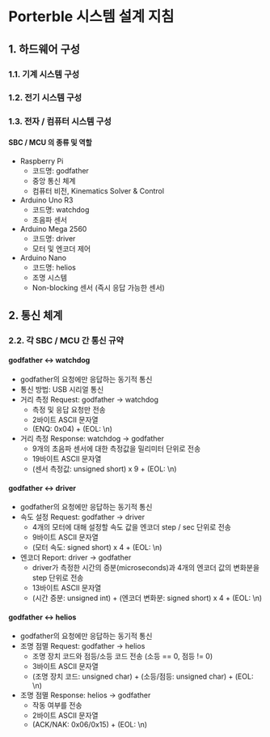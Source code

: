 # Porterble 시스템 설계 지침

## 1. 하드웨어 구성
### 1.1. 기계 시스템 구성

### 1.2. 전기 시스템 구성

### 1.3. 전자 / 컴퓨터 시스템 구성

#### SBC / MCU 의 종류 및 역할
* Raspberry Pi
  * 코드명: godfather
  * 중앙 통신 체계
  * 컴퓨터 비전, Kinematics Solver & Control
* Arduino Uno R3
  * 코드명: watchdog
  * 초음파 센서 
* Arduino Mega 2560
  * 코드명: driver
  * 모터 및 엔코더 제어
* Arduino Nano
  * 코드명: helios
  * 조명 시스템
  * Non-blocking 센서 (즉시 응답 가능한 센서)

## 2. 통신 체계

### 2.2. 각 SBC / MCU 간 통신 규약
#### godfather <-> watchdog
* godfather의 요청에만 응답하는 동기적 통신
* 통신 방법: USB 시리얼 통신
* 거리 측정 Request: godfather -> watchdog
  * 측정 및 응답 요청만 전송
  * 2바이트 ASCII 문자열
  * (ENQ: 0x04) + (EOL: \n)
* 거리 측정 Response: watchdog -> godfather
  * 9개의 초음파 센서에 대한 측정값을 밀리미터 단위로 전송
  * 19바이트 ASCII 문자열
  * (센서 측정값: unsigned short) x 9 + (EOL: \n)

#### godfather <-> driver
* godfather의 요청에만 응답하는 동기적 통신
* 속도 설정 Request: godfather -> driver
  * 4개의 모터에 대해 설정할 속도 값을 엔코더 step / sec 단위로 전송
  * 9바이트 ASCII 문자열
  * (모터 속도: signed short) x 4 + (EOL: \n)
* 엔코더 Report: driver -> godfather
  * driver가 측정한 시간의 증분(microseconds)과 4개의 엔코더 값의 변화분을 step 단위로 전송
  * 13바이트 ASCII 문자열
  * (시간 증분: unsigned int) + (엔코더 변화분: signed short) x 4 + (EOL: \n)

#### godfather <-> helios
* godfather의 요청에만 응답하는 동기적 통신
* 조명 점멸 Request: godfather -> helios
  * 조명 장치 코드와 점등/소등 코드 전송 (소등 == 0, 점등 != 0)
  * 3바이트 ASCII 문자열
  * (조명 장치 코드: unsigned char) + (소등/점등: unsigned char) + (EOL: \n)
* 조명 점멸 Response: helios -> godfather
  * 작동 여부를 전송
  * 2바이트 ASCII 문자열
  * (ACK/NAK: 0x06/0x15) + (EOL: \n)